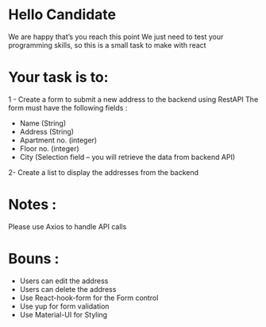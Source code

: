 # Hello Candidate

We are happy that’s you reach this point
We just need to test your programming skills, so this is a small task to make with react

# Your task is to:

1 - Create a form to submit a new address to the backend using RestAPI
The form must have the following fields :

- Name (String)
- Address (String)
- Apartment no. (integer)
- Floor no. (integer)
- City (Selection field – you will retrieve the data from backend API)

2- Create a list to display the addresses from the backend

# Notes :

Please use Axios to handle API calls

# Bouns :

- Users can edit the address
- Users can delete the address
- Use React-hook-form for the Form control
- Use yup for form validation
- Use Material-UI for Styling
